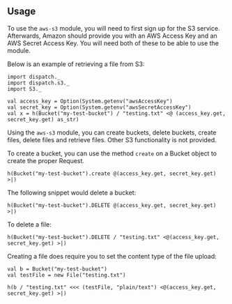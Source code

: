 ## Usage ##
To use the `aws-s3` module, you will need to first sign up for the S3
service.  Afterwards, Amazon should provide you with an AWS Access Key
and an AWS Secret Access Key.  You will need both of these to be able
to use the module.

Below is an example of retrieving a file from S3:

    import dispatch._
    import dispatch.s3._
    import S3._
    
    val access_key = Option(System.getenv("awsAccessKey")
    val secret_key = Option(System.getenv("awsSecretAccessKey")
    val x = h(Bucket("my-test-bucket") / "testing.txt" <@ (access_key.get, secret_key.get) as_str)

Using the `aws-s3` module, you can create buckets, delete buckets,
create files, delete files and retrieve files.  Other S3 functionality
is not provided.

To create a bucket, you can use the method `create` on a Bucket
object to create the proper Request.

    h(Bucket("my-test-bucket").create @(access_key.get, secret_key.get) >|)
    
The following snippet would delete a bucket:

    h(Bucket("my-test-bucket").DELETE @(access_key.get, secret_key.get) >|)
    
To delete a file:

    h(Bucket("my-test-bucket").DELETE / "testing.txt" <@(access_key.get, secret_key.get) >|)

Creating a file does require you to set the content type of the file upload:

    val b = Bucket("my-test-bucket")
    val testFile = new File("testing.txt")
    
    h(b / "testing.txt" <<< (testFile, "plain/text") <@(access_key.get, secret_key.get) >|)

[1]: http://docs.amazonwebservices.com/AmazonS3/index.html?RESTAuthentication.html
